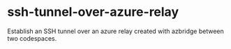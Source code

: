 # ssh-tunnel-over-azure-relay
Establish an SSH tunnel over an azure relay created with azbridge between two codespaces.
